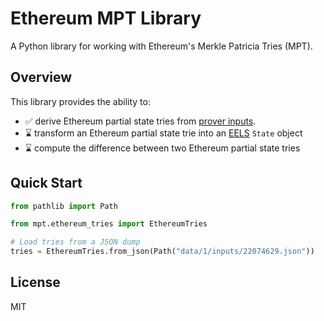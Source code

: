 # Ethereum MPT Library

A Python library for working with Ethereum's Merkle Patricia Tries (MPT).

## Overview

This library provides the ability to:

- ✅ derive Ethereum partial state tries from
  [prover inputs](https://github.com/kkrt-labs/zk-pig).
- ⌛ transform an Ethereum partial state trie into an
  [EELS](https://github.com/ethereum/execution-specs/tree/master/src/ethereum/cancun)
  `State` object
- ⌛ compute the difference between two Ethereum partial state tries

## Quick Start

```python
from pathlib import Path

from mpt.ethereum_tries import EthereumTries

# Load tries from a JSON dump
tries = EthereumTries.from_json(Path("data/1/inputs/22074629.json"))
```

## License

MIT
